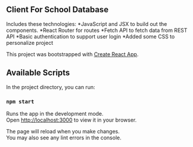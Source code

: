 ## Client For School Database

Includes these technologies:
*JavaScript and JSX to build out the components.
*React Router for routes
*Fetch API to fetch data from REST API
*Basic authentication to support user login
*Added some CSS to personalize project




This project was bootstrapped with [Create React App](https://github.com/facebook/create-react-app).

## Available Scripts

In the project directory, you can run:

### `npm start`

Runs the app in the development mode.\
Open [http://localhost:3000](http://localhost:3000) to view it in your browser.

The page will reload when you make changes.\
You may also see any lint errors in the console.


